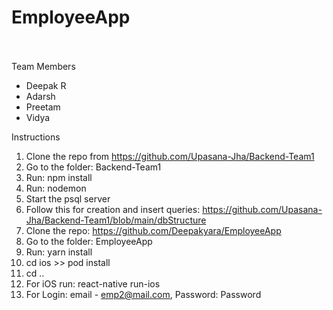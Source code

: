 # EmployeeApp
\
\
Team Members
  - Deepak R
  - Adarsh
  - Preetam
  - Vidya

Instructions
  1. Clone the repo from https://github.com/Upasana-Jha/Backend-Team1
  2. Go to the folder: Backend-Team1
  3. Run: npm install
  4. Run: nodemon
  5. Start the psql server
  6. Follow this for creation and insert queries: https://github.com/Upasana-Jha/Backend-Team1/blob/main/dbStructure
  7. Clone the repo: https://github.com/Deepakyara/EmployeeApp
  8. Go to the folder: EmployeeApp
  9. Run: yarn install
  10. cd ios >> pod install
  11. cd ..
  12. For iOS run: react-native run-ios
  13. For Login: email - emp2@mail.com, Password: Password
